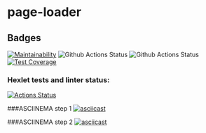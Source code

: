 # page-loader

## Badges
[![Maintainability](https://api.codeclimate.com/v1/badges/fa73fdf8738429e795c7/maintainability)](https://codeclimate.com/github/sound-round/python-project-lvl3/maintainability)
![Github Actions Status](https://github.com/sound-round/python-project-lvl3/actions/workflows/linter.yml/badge.svg)
![Github Actions Status](https://github.com/sound-round/python-project-lvl3/actions/workflows/tests.yml/badge.svg)
[![Test Coverage](https://api.codeclimate.com/v1/badges/fa73fdf8738429e795c7/test_coverage)](https://codeclimate.com/github/sound-round/python-project-lvl3/test_coverage)

### Hexlet tests and linter status:
[![Actions Status](https://github.com/sound-round/python-project-lvl3/workflows/hexlet-check/badge.svg)](https://github.com/sound-round/python-project-lvl3/actions)

###ASCIINEMA step 1
[![asciicast](https://asciinema.org/a/9Vieuv3tL6zmtohjFoKTssNfK.svg)](https://asciinema.org/a/9Vieuv3tL6zmtohjFoKTssNfK)

###ASCIINEMA step 2
[![asciicast](https://asciinema.org/a/xfiXONKkDuOHRTgma0Gxml87f.svg)](https://asciinema.org/a/xfiXONKkDuOHRTgma0Gxml87f)